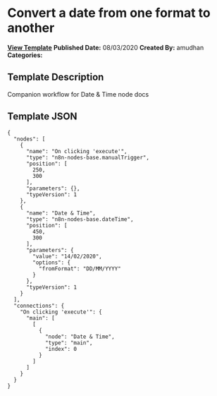 # Convert a date from one format to another

**[View Template](https://n8n.io/workflows/575-/)**  **Published Date:** 08/03/2020  **Created By:** amudhan  **Categories:**   

## Template Description

Companion workflow for Date & Time node docs



## Template JSON

```
{
  "nodes": [
    {
      "name": "On clicking 'execute'",
      "type": "n8n-nodes-base.manualTrigger",
      "position": [
        250,
        300
      ],
      "parameters": {},
      "typeVersion": 1
    },
    {
      "name": "Date & Time",
      "type": "n8n-nodes-base.dateTime",
      "position": [
        450,
        300
      ],
      "parameters": {
        "value": "14/02/2020",
        "options": {
          "fromFormat": "DD/MM/YYYY"
        }
      },
      "typeVersion": 1
    }
  ],
  "connections": {
    "On clicking 'execute'": {
      "main": [
        [
          {
            "node": "Date & Time",
            "type": "main",
            "index": 0
          }
        ]
      ]
    }
  }
}
```
